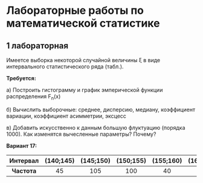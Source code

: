 # Лабораторные работы по математической статистике

## 1 лабораторная

Имеетсе выборка некоторой случайной величины ξ в виде интервального статистического ряда (табл.).

**Требуется:**

а) Построить гистограмму и график эмперической функции распределения F<sub>n</sub>(x)

б) Вычислить выборочные: среднее, дисперсию, медиану, коэффициент вариации, коэффициент асимметрии, эксцесс

в) Добавить искусственно к данным большую флуктуацию (порядка 1000). Как изменятся вычесленные параметры? Почему?

**Вариант 17:**

| **Интервал**   | (140;145)  | (145;150)  | (150;155)  | (155;160)  | (160;165)  |
|:--------------:|:----------:|:----------:|:----------:|:----------:|:----------:|
|  **Частота**   |     45     |     105    |    100     |     40     |     10     |
